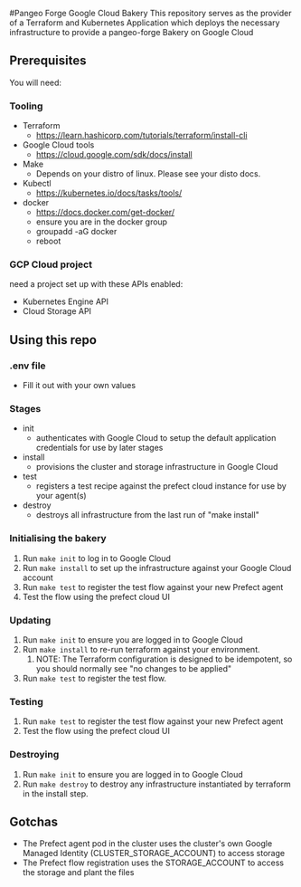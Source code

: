 #Pangeo Forge Google Cloud Bakery
This repository serves as the provider of a Terraform and Kubernetes Application which deploys the necessary infrastructure to provide a pangeo-forge Bakery on Google Cloud

## Prerequisites
You will need:
### Tooling
- Terraform
  - https://learn.hashicorp.com/tutorials/terraform/install-cli
- Google Cloud tools
  - https://cloud.google.com/sdk/docs/install
- Make
  - Depends on your distro of linux. Please see your disto docs.
- Kubectl
  - https://kubernetes.io/docs/tasks/tools/
- docker
  - https://docs.docker.com/get-docker/
  - ensure you are in the docker group
  - groupadd -aG docker
  - reboot
### GCP Cloud project
  need a project set up with these APIs enabled:
- Kubernetes Engine API
- Cloud Storage API

## Using this repo
### .env file
- Fill it out with your own values
### Stages
- init
  - authenticates with Google Cloud to setup the default application credentials for use by later stages
- install
  - provisions the cluster and storage infrastructure in Google Cloud
- test
  - registers a test recipe against the prefect cloud instance for use by your agent(s)
- destroy
  - destroys all infrastructure from the last run of "make install"

### Initialising the bakery
1. Run `make init` to log in to Google Cloud
2. Run `make install` to set up the infrastructure against your Google Cloud account
3. Run `make test` to register the test flow against your new Prefect agent
4. Test the flow using the prefect cloud UI

### Updating
1. Run `make init` to ensure you are logged in to Google Cloud
2. Run `make install` to re-run terraform against your environment.
   1. NOTE: The Terraform configuration is designed to be idempotent, so you should normally see "no changes to be applied"
3. Run `make test` to register the test flow.

### Testing
1. Run `make test` to register the test flow against your new Prefect agent
2. Test the flow using the prefect cloud UI

### Destroying
1. Run `make init` to ensure you are logged in to Google Cloud
2. Run `make destroy` to destroy any infrastructure instantiated by terraform in the install step.

## Gotchas
- The Prefect agent pod in the cluster uses the cluster's own Google Managed Identity (CLUSTER_STORAGE_ACCOUNT) to access storage
- The Prefect flow registration uses the STORAGE_ACCOUNT to access the storage and plant the files
